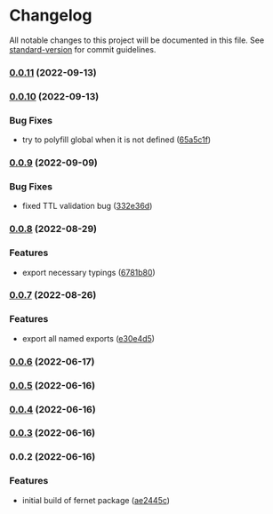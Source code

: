 # Changelog

All notable changes to this project will be documented in this file. See [standard-version](https://github.com/conventional-changelog/standard-version) for commit guidelines.

### [0.0.11](https://github.com/CalebM1987/fernet/compare/v0.0.10...v0.0.11) (2022-09-13)

### [0.0.10](https://github.com/CalebM1987/fernet/compare/v0.0.9...v0.0.10) (2022-09-13)


### Bug Fixes

* try to polyfill global when it is not defined ([65a5c1f](https://github.com/CalebM1987/fernet/commit/65a5c1f95b268cbe527f8d28c219692f394959a5))

### [0.0.9](https://github.com/CalebM1987/fernet/compare/v0.0.8...v0.0.9) (2022-09-09)


### Bug Fixes

* fixed TTL validation bug ([332e36d](https://github.com/CalebM1987/fernet/commit/332e36d5f79df8946d029ddf02bcee9b51e3b7b1))

### [0.0.8](https://github.com/CalebM1987/fernet/compare/v0.0.7...v0.0.8) (2022-08-29)


### Features

* export necessary typings ([6781b80](https://github.com/CalebM1987/fernet/commit/6781b8088dcffa8aacdee099447954c4c3fd178d))

### [0.0.7](https://github.com/CalebM1987/fernet/compare/v0.0.6...v0.0.7) (2022-08-26)


### Features

* export all named exports ([e30e4d5](https://github.com/CalebM1987/fernet/commit/e30e4d5b9aec5dc9919c7fa95673cb280fd392de))

### [0.0.6](https://github.com/CalebM1987/fernet/compare/v0.0.5...v0.0.6) (2022-06-17)

### [0.0.5](https://github.com/CalebM1987/fernet/compare/v0.0.4...v0.0.5) (2022-06-16)

### [0.0.4](https://github.com/CalebM1987/fernet/compare/v0.0.3...v0.0.4) (2022-06-16)

### [0.0.3](https://github.com/CalebM1987/fernet/compare/v0.0.2...v0.0.3) (2022-06-16)

### 0.0.2 (2022-06-16)


### Features

* initial build of fernet package ([ae2445c](https://github.com/CalebM1987/fernet/commit/ae2445ca11957507cdbf56c7862d84f2cdfd0ed1))
